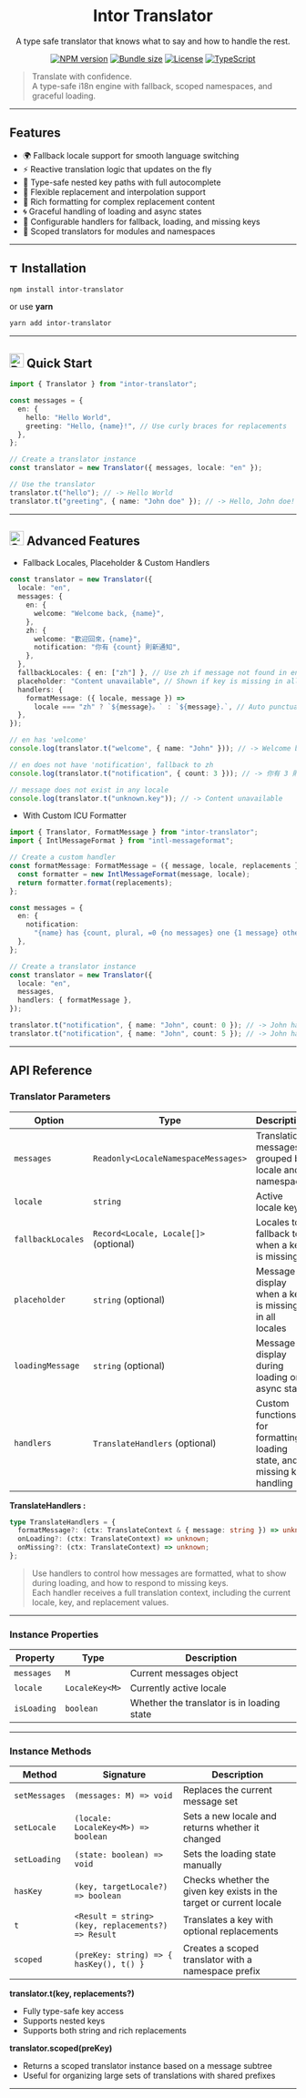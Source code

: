 <h1 align="center">Intor Translator</h1>

<div align="center">

A type safe translator that knows what to say and how to handle the rest.

</div>

<div align="center">

[![NPM version](https://img.shields.io/npm/v/intor-translator?style=flat&colorA=000000&colorB=000000)](https://www.npmjs.com/package/intor-translator)
[![Bundle size](https://img.shields.io/bundlephobia/minzip/intor-translator?style=flat&colorA=000000&colorB=000000)](https://bundlephobia.com/package/intor-translator)
[![License](https://img.shields.io/npm/l/intor-translator?style=flat&colorA=000000&colorB=000000)](LICENSE)
[![TypeScript](https://img.shields.io/badge/TypeScript-%E2%9C%94-blue?style=flat&colorA=000000&colorB=000000)](https://www.typescriptlang.org/)

</div>

> Translate with confidence.  
> A type-safe i18n engine with fallback, scoped namespaces, and graceful loading.

---

## Features

- 🌍 Fallback locale support for smooth language switching
- ⚡ Reactive translation logic that updates on the fly
- 🧠 Type-safe nested key paths with full autocomplete
- 🔁 Flexible replacement and interpolation support
- 🎨 Rich formatting for complex replacement content
- 🌀 Graceful handling of loading and async states
- 🔧 Configurable handlers for fallback, loading, and missing keys
- 🧩 Scoped translators for modules and namespaces

---

## <img src="https://raw.githubusercontent.com/Tarikul-Islam-Anik/Animated-Fluent-Emojis/master/Emojis/Symbols/Triangular%20Flag.png" alt="Triangular Flag" width="16" height="16" /> Installation

```bash
npm install intor-translator
```

or use **yarn**

```bash
yarn add intor-translator
```

---

## <img src="https://raw.githubusercontent.com/Tarikul-Islam-Anik/Animated-Fluent-Emojis/master/Emojis/Travel%20and%20places/Rocket.png" alt="Rocket" width="25" height="25" /> Quick Start

```typescript
import { Translator } from "intor-translator";

const messages = {
  en: {
    hello: "Hello World",
    greeting: "Hello, {name}!", // Use curly braces for replacements
  },
};

// Create a translator instance
const translator = new Translator({ messages, locale: "en" });

// Use the translator
translator.t("hello"); // -> Hello World
translator.t("greeting", { name: "John doe" }); // -> Hello, John doe!
```

---

## <img src="https://raw.githubusercontent.com/Tarikul-Islam-Anik/Animated-Fluent-Emojis/master/Emojis/Activities/Sparkles.png" alt="Sparkles" width="25" height="25" /> Advanced Features

- Fallback Locales, Placeholder & Custom Handlers

```typescript
const translator = new Translator({
  locale: "en",
  messages: {
    en: {
      welcome: "Welcome back, {name}",
    },
    zh: {
      welcome: "歡迎回來，{name}",
      notification: "你有 {count} 則新通知",
    },
  },
  fallbackLocales: { en: ["zh"] }, // Use zh if message not found in en
  placeholder: "Content unavailable", // Shown if key is missing in all locales
  handlers: {
    formatMessage: ({ locale, message }) =>
      locale === "zh" ? `${message}。` : `${message}.`, // Auto punctuation per locale
  },
});

// en has 'welcome'
console.log(translator.t("welcome", { name: "John" })); // -> Welcome back, John.

// en does not have 'notification', fallback to zh
console.log(translator.t("notification", { count: 3 })); // -> 你有 3 則新通知。

// message does not exist in any locale
console.log(translator.t("unknown.key")); // -> Content unavailable
```

- With Custom ICU Formatter

```typescript
import { Translator, FormatMessage } from "intor-translator";
import { IntlMessageFormat } from "intl-messageformat";

// Create a custom handler
const formatMessage: FormatMessage = ({ message, locale, replacements }) => {
  const formatter = new IntlMessageFormat(message, locale);
  return formatter.format(replacements);
};

const messages = {
  en: {
    notification:
      "{name} has {count, plural, =0 {no messages} one {1 message} other {# messages}}.",
  },
};

// Create a translator instance
const translator = new Translator({
  locale: "en",
  messages,
  handlers: { formatMessage },
});

translator.t("notification", { name: "John", count: 0 }); // -> John has no messages.
translator.t("notification", { name: "John", count: 5 }); // -> John has 5 messages.
```

---

## API Reference

### Translator Parameters

| Option            | Type                                  | Description                                                              |
| ----------------- | ------------------------------------- | ------------------------------------------------------------------------ |
| `messages`        | `Readonly<LocaleNamespaceMessages>`   | Translation messages grouped by locale and namespace                     |
| `locale`          | `string`                              | Active locale key                                                        |
| `fallbackLocales` | `Record<Locale, Locale[]>` (optional) | Locales to fallback to when a key is missing                             |
| `placeholder`     | `string` (optional)                   | Message to display when a key is missing in all locales                  |
| `loadingMessage`  | `string` (optional)                   | Message to display during loading or async state                         |
| `handlers`        | `TranslateHandlers` (optional)        | Custom functions for formatting, loading state, and missing key handling |

**TranslateHandlers :**

```ts
type TranslateHandlers = {
  formatMessage?: (ctx: TranslateContext & { message: string }) => unknown;
  onLoading?: (ctx: TranslateContext) => unknown;
  onMissing?: (ctx: TranslateContext) => unknown;
};
```

> Use handlers to control how messages are formatted, what to show during loading, and how to respond to missing keys.  
> Each handler receives a full translation context, including the current locale, key, and replacement values.

---

### Instance Properties

| Property    | Type           | Description                                |
| ----------- | -------------- | ------------------------------------------ |
| `messages`  | `M`            | Current messages object                    |
| `locale`    | `LocaleKey<M>` | Currently active locale                    |
| `isLoading` | `boolean`      | Whether the translator is in loading state |

---

### Instance Methods

| Method        | Signature                                         | Description                                                         |
| ------------- | ------------------------------------------------- | ------------------------------------------------------------------- |
| `setMessages` | `(messages: M) => void`                           | Replaces the current message set                                    |
| `setLocale`   | `(locale: LocaleKey<M>) => boolean`               | Sets a new locale and returns whether it changed                    |
| `setLoading`  | `(state: boolean) => void`                        | Sets the loading state manually                                     |
| `hasKey`      | `(key, targetLocale?) => boolean`                 | Checks whether the given key exists in the target or current locale |
| `t`           | `<Result = string>(key, replacements?) => Result` | Translates a key with optional replacements                         |
| `scoped`      | `(preKey: string) => { hasKey(), t() }`           | Creates a scoped translator with a namespace prefix                 |

**translator.t(key, replacements?)**

- Fully type-safe key access
- Supports nested keys
- Supports both string and rich replacements

**translator.scoped(preKey)**

- Returns a scoped translator instance based on a message subtree
- Useful for organizing large sets of translations with shared prefixes

---
